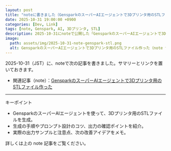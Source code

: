 ```yaml
---
layout: post
title: "noteに書きました（GensparkのスーパーAIエージェントで3Dプリンタ用のSTLファイル作った）"
date: 2025-10-31 19:00:00 +0900
categories: [Dev, Link]
tags: [note, Genspark, AI, 3Dプリンタ, STL]
description: 2025-10-31にnoteで公開した「GensparkのスーパーAIエージェントで3Dプリンタ用のSTLファイル作った」の紹介。スーパーAIエージェントを使ってSTLを生成する流れやポイントを簡単にまとめました。
image:
  path: assets/img/2025-10-31-note-genspark-stl.png
  alt: GensparkのスーパーAIエージェントで3Dプリンタ用のSTLファイル作った（note サムネイル）
---
```


2025-10-31（JST）に、noteで次の記事を書きました。サマリーとリンクを置いておきます。

- 関連記事（note）：[GensparkのスーパーAIエージェントで3Dプリンタ用のSTLファイル作った](https://note.com/hantani/n/naa140af2a425)

---

キーポイント

- GensparkのスーパーAIエージェントを使って、3Dプリンタ用のSTLファイルを生成。
- 生成の手順やプロンプト設計のコツ、出力の確認ポイントを紹介。
- 実際の出力サンプルと注意点、次の改善アイデアをメモ。

詳しくは上の note 記事をご覧ください。
